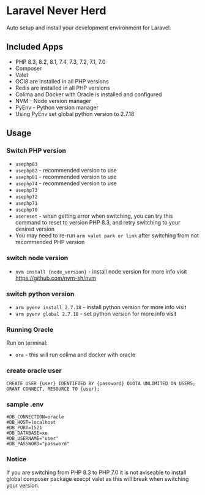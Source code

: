 # Laravel Never Herd
Auto setup and install your development environment for Laravel.

## Included Apps
* PHP 8.3, 8.2, 8.1, 7.4, 7.3, 7.2, 7.1, 7.0
* Composer
* Valet
* OCI8 are installed in all PHP versions
* Redis are installed in all PHP versions
* Colima and Docker with Oracle is installed and configured
* NVM - Node version manager
* PyEnv - Python version manager
* Using PyEnv set global python version to 2.7.18

## Usage
### Switch PHP version
* ```usephp83```
* ```usephp82``` - recommended version to use
* ```usephp81``` - recommended version to use
* ```usephp74``` - recommended version to use
* ```usephp73```
* ```usephp72```
* ```usephp71```
* ```usephp70```
* ```usereset``` - when getting error when switching, you can try this command to reset to version PHP 8.3, and retry switching to your desired version
* You may need to re-run ```arm valet park or link``` after switching from not recommended PHP version

### switch node version
* ```nvm install {node_version}``` - install node version for more info visit https://github.com/nvm-sh/nvm

### switch python version
* ```arm pyenv install 2.7.18``` - install python version for more info visit
* ```arm pyenv global 2.7.18``` - set python version for more info visit

### Running Oracle
Run on terminal:
* ```ora``` - this will run colima and docker with oracle

### create oracle user
```
CREATE USER {user} IDENTIFIED BY {password} QUOTA UNLIMITED ON USERS;
GRANT CONNECT, RESOURCE TO {user};
```

### sample .env
```
#DB_CONNECTION=oracle
#DB_HOST=localhost
#DB_PORT=1521
#DB_DATABASE=xe
#DB_USERNAME="user"
#DB_PASSWORD="password"
```

### Notice
If you are switching from PHP 8.3 to PHP 7.0 it is not aviseable to install global composer package execpt valet as this will break when switching your version.